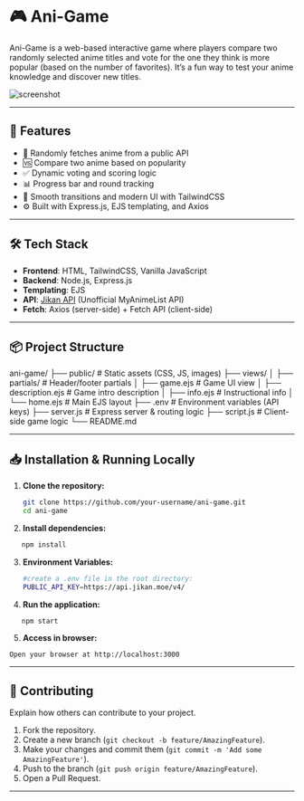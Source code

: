 # 🎮 Ani-Game

Ani-Game is a web-based interactive game where players compare two randomly selected anime titles and vote for the one they think is more popular (based on the number of favorites). It’s a fun way to test your anime knowledge and discover new titles.

![screenshot](https://github.com/Old-Boy-80/Ani-game/src/public/preview.png) 

---

## 🚀 Features

- 🔀 Randomly fetches anime from a public API
- 🆚 Compare two anime based on popularity
- ✅ Dynamic voting and scoring logic
- 📊 Progress bar and round tracking
- 🎨 Smooth transitions and modern UI with TailwindCSS
- ⚙️ Built with Express.js, EJS templating, and Axios

---

## 🛠️ Tech Stack

- **Frontend**: HTML, TailwindCSS, Vanilla JavaScript
- **Backend**: Node.js, Express.js
- **Templating**: EJS
- **API**: [Jikan API](https://docs.api.jikan.moe/) (Unofficial MyAnimeList API)
- **Fetch**: Axios (server-side) + Fetch API (client-side)

---

## 📦 Project Structure

ani-game/
├── public/ # Static assets (CSS, JS, images)
├── views/
│ ├── partials/ # Header/footer partials
│ ├── game.ejs # Game UI view
│ ├── description.ejs # Game intro description
│ ├── info.ejs # Instructional info
│ └── home.ejs # Main EJS layout
├── .env # Environment variables (API keys)
├── server.js # Express server & routing logic
├── script.js # Client-side game logic
└── README.md

---

## 📥 Installation & Running Locally

1. **Clone the repository:**

   ```bash
   git clone https://github.com/your-username/ani-game.git
   cd ani-game
   ```
2. **Install dependencies:**
```bash 
   npm install
```

3. **Environment Variables:**
   ```bash
   #create a .env file in the root directory:
   PUBLIC_API_KEY=https://api.jikan.moe/v4/
   ```
4. **Run the application:**
```bash
   npm start
```

5. **Access in browser:**
```
Open your browser at http://localhost:3000
```

---



## 🤝 Contributing

Explain how others can contribute to your project.

1.  Fork the repository.
2.  Create a new branch (`git checkout -b feature/AmazingFeature`).
3.  Make your changes and commit them (`git commit -m 'Add some AmazingFeature'`).
4.  Push to the branch (`git push origin feature/AmazingFeature`).
5.  Open a Pull Request.

---